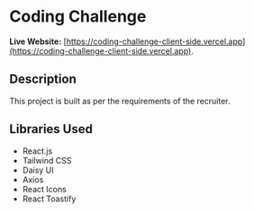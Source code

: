 # Coding Challenge

**Live Website:** [https://coding-challenge-client-side.vercel.app](https://coding-challenge-client-side.vercel.app).

## Description

This project is built as per the requirements of the recruiter.

## Libraries Used

- React.js
- Tailwind CSS
- Daisy UI
- Axios
- React Icons
- React Toastify
